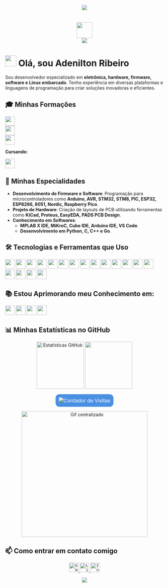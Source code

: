 <!-- Rodapé -->
<p align='center'>
    <img src="https://capsule-render.vercel.app/api?type=waving&height=150&color=4A90E2&reversal=false&fontColor=FFFFFF&animation=fadeIn&fontSize=30&fontAlignY=40&fontAlign=50"/>
</p>

<!-- Título e Saudação -->
<h1 align="center">
    <img width="50" src="https://simpleicons.vercel.app/github/4A90E2" />
    <br>
    <img src="https://readme-typing-svg.herokuapp.com/?font=Righteous&size=20&center=true&vCenter=true&color=4A90E2&width=300&height=40&duration=5000&lines=Oi%2C+tudo+bem+%21;" />
</h1>

<!-- Apresentação -->
# <img src="https://raw.githubusercontent.com/MartinHeinz/MartinHeinz/master/wave.gif" width="35px"> Olá, sou Adenilton Ribeiro

Sou desenvolvedor especializado em **eletrônica, hardware, firmware, software e Linux embarcado**. Tenho experiência em diversas plataformas e linguagens de programação para criar soluções inovadoras e eficientes.

<!-- Minhas formações -->
## 🎓 Minhas Formações

<p align="left">
    <code><img height="30" src="https://img.shields.io/badge/Engenharia%20Mecatrônica-0096D6?style=for-the-badge&logo=graduationcap&logoColor=white"></code><br>
    <code><img height="30" src="https://img.shields.io/badge/T%C3%A9cnico%20em%20Automação%20Industrial-0096D6?style=for-the-badge&logo=graduationcap&logoColor=white"></code><br>
    <code><img height="30" src="https://img.shields.io/badge/T%C3%A9cnico%20em%20Mecatr%C3%B4nica-0096D6?style=for-the-badge&logo=graduationcap&logoColor=white"></code>
</p>

**Cursando:**

<p align="left">
    <code><img height="30" src="https://img.shields.io/badge/P%C3%B3s--Gradua%C3%A7%C3%A3o%20em%20Seguran%C3%A7a%20Cibern%C3%A9tica-0096D6?style=for-the-badge&logo=graduationcap&logoColor=white"></code>
</p>

<!-- Especialização -->
## 🚀 Minhas Especialidades

- **Desenvolvimento de Firmware e Software**: Programação para microcontroladores como **Arduino, AVR, STM32, STM8, PIC, ESP32, ESP8266, 8051, Nordic, Raspberry Pico**.
- **Projeto de Hardware**: Criação de layouts de PCB utilizando ferramentas como **KiCad, Proteus, EasyEDA, PADS PCB Design**.
- **Conhecimento em Softwares**:
  - **MPLAB X IDE, MiKroC, Cube IDE, Arduino IDE, VS Code**.
  - **Desenvolvimento em Python, C, C++ e Go**.

<!-- Ferramentas e Tecnologias -->
## 🛠️ Tecnologias e Ferramentas que Uso

<p align="left">
    <code><img height="30" src="https://img.shields.io/badge/Arduino-00979D?style=for-the-badge&logo=arduino&logoColor=white"></code>
    <code><img height="30" src="https://img.shields.io/badge/AVR-003F6C?style=for-the-badge&logo=atmel&logoColor=white"></code>
    <code><img height="30" src="https://img.shields.io/badge/8051-00599C?style=for-the-badge&logo=none&logoColor=white"></code>
    <code><img height="30" src="https://img.shields.io/badge/Nordic-003B5C?style=for-the-badge&logo=nordicsemiconductor&logoColor=white"></code>
    <code><img height="30" src="https://img.shields.io/badge/STM32-03234B?style=for-the-badge&logo=stmicroelectronics&logoColor=white"></code>
    <code><img height="30" src="https://img.shields.io/badge/STM8-004080?style=for-the-badge&logo=stmicroelectronics&logoColor=white"></code>
    <code><img height="30" src="https://img.shields.io/badge/PIC-003A70?style=for-the-badge&logo=microchip&logoColor=white"></code>
    <code><img height="30" src="https://img.shields.io/badge/ESP32-000000?style=for-the-badge&logo=espressif&logoColor=white"></code>
    <code><img height="30" src="https://img.shields.io/badge/ESP8266-0066FF?style=for-the-badge&logo=espressif&logoColor=white"></code>
    <code><img height="30" src="https://img.shields.io/badge/Raspberry%20Pico-A22846?style=for-the-badge&logo=raspberrypi&logoColor=white"></code>
    <code><img height="30" src="https://img.shields.io/badge/KiCad-314477?style=for-the-badge&logo=kicad&logoColor=white"></code>
    <code><img height="30" src="https://img.shields.io/badge/Proteus-0075A8?style=for-the-badge&logoColor=white"></code>
    <code><img height="30" src="https://img.shields.io/badge/PADS%20PCB%20Design-005495?style=for-the-badge&logoColor=white"></code>
    <code><img height="30" src="https://img.shields.io/badge/EasyEDA-00A4E6?style=for-the-badge&logo=easyeda&logoColor=white"></code>
    <code><img height="30" src="https://img.shields.io/badge/Python-3776AB?style=for-the-badge&logo=python&logoColor=white"></code>
    <code><img height="30" src="https://img.shields.io/badge/C-00599C?style=for-the-badge&logo=c&logoColor=white"></code>
    <code><img height="30" src="https://img.shields.io/badge/C++-00599C?style=for-the-badge&logo=c%2B%2B&logoColor=white"></code>
    <code><img height="30" src="https://img.shields.io/badge/Go-00ADD8?style=for-the-badge&logo=go&logoColor=white"></code>
</p>

<!-- Conhecimentos em Aperfeiçoamento -->
## 📚 Estou Aprimorando meu Conhecimento em:

<p align="left">
    <code><img height="30" src="https://img.shields.io/badge/Linux%20Embarcado-333333?style=for-the-badge&logo=linux&logoColor=white"></code>
    <code><img height="30" src="https://img.shields.io/badge/FreeRTOS-0096D6?style=for-the-badge&logo=freertos&logoColor=white"></code>
    <code><img height="30" src="https://img.shields.io/badge/ESP--IDF-FF6600?style=for-the-badge&logo=espressif&logoColor=white"></code>
    <code><img height="30" src="https://img.shields.io/badge/Zephyr-0B5CAD?style=for-the-badge&logo=zephyr&logoColor=white"></code>
</p>

<!-- Estatísticas do GitHub -->
## 📊 Minhas Estatísticas no GitHub

<p align="center">
    <img height="150em" src="https://github-readme-stats.vercel.app/api?username=AdeniltonR&show_icons=true&theme=github-dark&hide_border=false&count_private=true&include_all_commits=true&hide=contribs" alt="Estatísticas GitHub" />
    <img height="150em" src="https://github-readme-stats.vercel.app/api/top-langs/?username=AdeniltonR&theme=github-dark&hide_border=false&layout=compact&v=1"/>
</p>

<!-- Contador de Visitas -->
<p align="center">
    <img src="https://profile-counter.glitch.me/AdeniltonR/count.svg" alt="Contador de Visitas" style="background-color: #4A90E2; border-radius: 12px; padding: 10px; font-size: 16px; color: white;" />
</p>

<!-- Gif Centralizado -->
<p align="center">
    <img src="https://art.pixilart.com/sr21df2b5d71d4e.gif" width="400px" alt="Gif centralizado">
</p>

<!-- Seção de Contato -->
## 📫 Como entrar em contato comigo

<p align="center">
    <a href="mailto:adeniltonribeiro.r4@gmail.com" alt="Gmail">
        <code><img height="30" src="https://img.shields.io/badge/Gmail-FF0000?style=for-the-badge&logo=gmail&logoColor=white" alt="Gmail"/></code>
    </a>
    <a href="https://www.linkedin.com/in/adenilton-ribeiro-92551b156" alt="LinkedIn">
        <code><img height="30" src="https://img.shields.io/badge/LinkedIn-0e76a8?style=for-the-badge&logo=LinkedIn&logoColor=white" alt="LinkedIn"/></code>
    </a>
    <a href="https://www.instagram.com/adenilton_ribeiro4" alt="Instagram">
        <code><img height="30" src="https://img.shields.io/badge/Instagram-DF0174?style=for-the-badge&logo=Instagram&logoColor=white" alt="Instagram"/></code>
    </a>
</p>

<!-- Rodapé -->
<p align='center'>
    <img src="https://capsule-render.vercel.app/api?type=waving&height=130&color=4A90E2&text=Obrigado%20por%20visitar!&reversal=false&fontColor=4A90E2&animation=fadeIn&fontSize=30&fontAlignY=15&fontAlign=50&section=footer"/>
</p>

